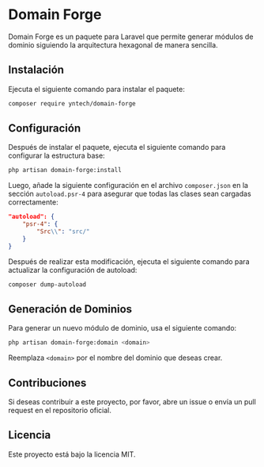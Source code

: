 # Domain Forge

Domain Forge es un paquete para Laravel que permite generar módulos de dominio siguiendo la arquitectura hexagonal de manera sencilla.

## Instalación

Ejecuta el siguiente comando para instalar el paquete:

```sh
composer require yntech/domain-forge
```

## Configuración

Después de instalar el paquete, ejecuta el siguiente comando para configurar la estructura base:

```sh
php artisan domain-forge:install
```

Luego, añade la siguiente configuración en el archivo `composer.json` en la sección `autoload.psr-4` para asegurar que todas las clases sean cargadas correctamente:

```json
"autoload": {
    "psr-4": {
        "Src\\": "src/"
    }
}
```

Después de realizar esta modificación, ejecuta el siguiente comando para actualizar la configuración de autoload:

```sh
composer dump-autoload
```

## Generación de Dominios

Para generar un nuevo módulo de dominio, usa el siguiente comando:

```sh
php artisan domain-forge:domain <domain>
```

Reemplaza `<domain>` por el nombre del dominio que deseas crear.

## Contribuciones

Si deseas contribuir a este proyecto, por favor, abre un issue o envía un pull request en el repositorio oficial.

## Licencia

Este proyecto está bajo la licencia MIT.

